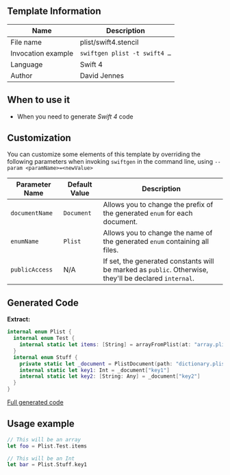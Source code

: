 ## Template Information

| Name      | Description       |
| --------- | ----------------- |
| File name | plist/swift4.stencil |
| Invocation example | `swiftgen plist -t swift4 …` |
| Language | Swift 4 |
| Author | David Jennes |

## When to use it

- When you need to generate *Swift 4* code

## Customization

You can customize some elements of this template by overriding the following parameters when invoking `swiftgen` in the command line, using `--param <paramName>=<newValue>`

| Parameter Name | Default Value | Description |
| -------------- | ------------- | ----------- |
| `documentName` | `Document` | Allows you to change the prefix of the generated `enum` for each document. |
| `enumName` | `Plist` | Allows you to change the name of the generated `enum` containing all files. |
| `publicAccess` | N/A | If set, the generated constants will be marked as `public`. Otherwise, they'll be declared `internal`. |

## Generated Code

**Extract:**

```swift
internal enum Plist {
  internal enum Test {
    internal static let items: [String] = arrayFromPlist(at: "array.plist")
  }
  internal enum Stuff {
    private static let _document = PlistDocument(path: "dictionary.plist")
    internal static let key1: Int = _document["key1"]
    internal static let key2: [String: Any] = _document["key2"]
  }
}
```

[Full generated code](https://github.com/SwiftGen/SwiftGen/blob/master/Tests/Fixtures/Generated/Plist/swift4-context-all.swift)

## Usage example

```swift
// This will be an array
let foo = Plist.Test.items

// This will be an Int
let bar = Plist.Stuff.key1
```
